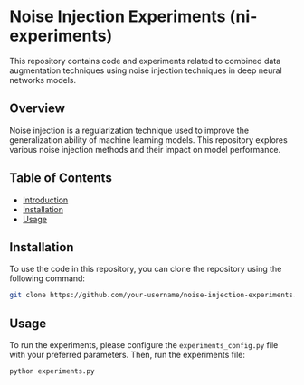 # Noise Injection Experiments (ni-experiments)

This repository contains code and experiments related to combined data augmentation techniques using noise injection techniques in deep neural networks models.

## Overview

Noise injection is a regularization technique used to improve the generalization ability of machine learning models. This repository explores various noise injection methods and their impact on model performance.

## Table of Contents

- [Introduction](#introduction)
- [Installation](#installation)
- [Usage](#usage)

## Installation

To use the code in this repository, you can clone the repository using the following command:

```bash
git clone https://github.com/your-username/noise-injection-experiments.git
````

## Usage

To run the experiments, please configure the `experiments_config.py` file with your preferred parameters. Then, run the experiments file:

```bash
python experiments.py
```
